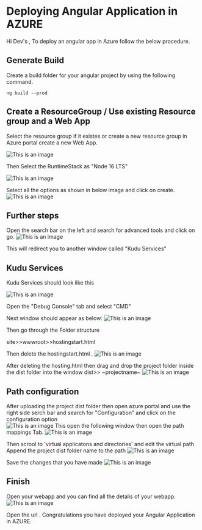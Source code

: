# Deploying Angular Application in AZURE

Hi Dev's , To deploy an angular app in Azure follow the below procedure.

## Generate Build

Create a build folder for your angular project by using the following command.

```
ng build --prod
```


## Create a ResourceGroup / Use existing Resource group and a Web App

Select the resource group if it existes or create a new resource group in Azure portal create a new Web App.

![This is an image](https://raw.githubusercontent.com/thrinathreddynarahari/Azure-Angular-Deployment/main/webapp_generation.png)

Then Select the RuntimeStack as "Node 16 LTS"

![This is an image](https://raw.githubusercontent.com/thrinathreddynarahari/Azure-Angular-Deployment/main/runstack.png)

Select all the options as shown in below image and click on create.
![This is an image](https://raw.githubusercontent.com/thrinathreddynarahari/Azure-Angular-Deployment/main/overall_settings.png)



## Further steps

Open the search bar on the left and search for advanced tools and click on go.
![This is an image](https://raw.githubusercontent.com/thrinathreddynarahari/Azure-Angular-Deployment/main/next_steps.png)

This will redirect you to another window called "Kudu Services"

## Kudu Services

Kudu Services should look like this

![This is an image](https://raw.githubusercontent.com/thrinathreddynarahari/Azure-Angular-Deployment/main/debug_console.png)

Open the "Debug Console" tab and select "CMD"

Next window should appear as below:
![This is an image](https://raw.githubusercontent.com/thrinathreddynarahari/Azure-Angular-Deployment/main/cmd_site.png)

Then go through the Folder structure

site>>wwwroot>>hostingstart.html

Then delete the hostingstart.html .
![This is an image](https://raw.githubusercontent.com/thrinathreddynarahari/Azure-Angular-Deployment/main/deleting_hosting_html.png)

After deleting the hosting.html then drag and drop the project folder inside the dist folder into the window
dist>> ~projectname~
![This is an image](https://raw.githubusercontent.com/thrinathreddynarahari/Azure-Angular-Deployment/main/uploading_dist.png)

## Path configuration
After uploading the project dist folder then open azure portal and use the right side serch bar and search for "Configuration" and click on the configuration option    
![This is an image](https://raw.githubusercontent.com/thrinathreddynarahari/Azure-Angular-Deployment/main/seRCH_COFIGURATION.png)
This open the following window then open the path mappings Tab.
![This is an image](https://raw.githubusercontent.com/thrinathreddynarahari/Azure-Angular-Deployment/main/PATH_MAPPINGS.png)

Then scrool to 'virtual applicatons and directories' and edit the virtual path
Append the project dist folder name to the path 
![This is an image](https://raw.githubusercontent.com/thrinathreddynarahari/Azure-Angular-Deployment/main/adding_virtual_path_root.png)


Save the changes that you have made
![This is an image](https://raw.githubusercontent.com/thrinathreddynarahari/Azure-Angular-Deployment/main/save_the_settings.png)
## Finish
Open your webapp and you can find all the detalis of your webapp.
![This is an image](https://raw.githubusercontent.com/thrinathreddynarahari/Azure-Angular-Deployment/main/final.png)

Open the url . 
Congratulations you have deployed your Angular Application in AZURE.

